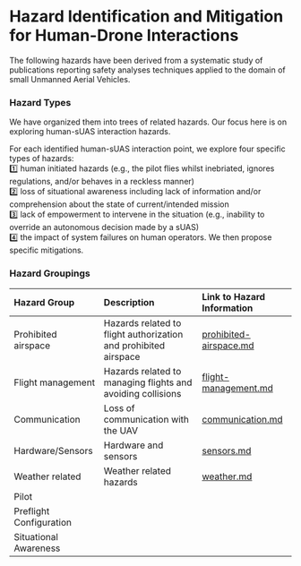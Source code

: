# Hazard Identification and Mitigation for Human-Drone Interactions

The following hazards have been derived from a systematic study of publications reporting safety analyses techniques applied to the domain of small Unmanned Aerial Vehicles. 

### Hazard Types

We have organized them into trees of related hazards. Our focus here is on exploring human-sUAS interaction hazards. 

For each identified human-sUAS interaction point, we explore four specific types of hazards: 
<br>:one: human initiated hazards (e.g., the pilot flies whilst inebriated, ignores regulations, and/or behaves in a reckless manner)
<br>:two: loss of situational awareness including lack of information and/or comprehension about the state of current/intended mission 
<br>:three: lack of empowerment to intervene in the situation (e.g., inability to override an autonomous decision made by a sUAS)
<br>:four: the impact of system failures on human operators.  We then propose specific mitigations.

### Hazard Groupings

| Hazard Group | Description |Link to Hazard Information |
|:--|:--| :--|
|Prohibited airspace| Hazards related to flight authorization and prohibited airspace|[prohibited-airspace.md](human-interaction-hazards/prohibited-airspace.md)|
|Flight management| Hazards related to managing flights and avoiding collisions |[flight-management.md](human-interaction-hazards/flight-management.md)
|Communication| Loss of communication with the UAV |[communication.md](human-interaction-hazards/communication.md)
|Hardware/Sensors| Hardware and sensors |[sensors.md](human-interaction-hazards/sensors.md)
|Weather related| Weather related hazards |[weather.md](human-interaction-hazards/weather.md)
|Pilot|
|Preflight Configuration|
|Situational Awareness|



